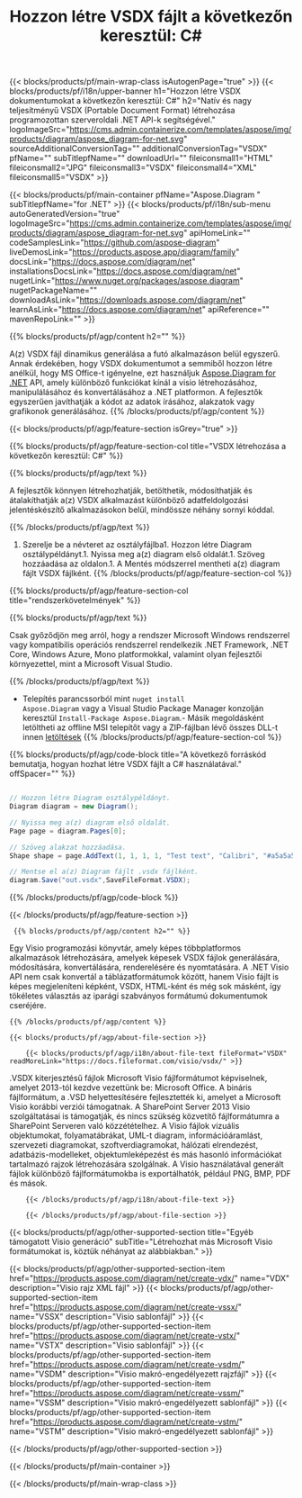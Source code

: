﻿---
title: "Hozzon létre VSDX fájlt a következőn keresztül: C# "
url: /hu/net/create-vsdx/ 
description: C# Mintakód VSDX dokumentum generálásához. Használja ezt a kódot VSDX fájlok létrehozásához VB.NET, Asp.NET vagy bármely .NET alapú alkalmazásban.
---
{{< blocks/products/pf/main-wrap-class isAutogenPage="true" >}}
{{< blocks/products/pf/i18n/upper-banner h1="Hozzon létre VSDX dokumentumokat a következőn keresztül: C#" h2="Natív és nagy teljesítményű VSDX (Portable Document Format) létrehozása programozottan szerveroldali .NET API-k segítségével." logoImageSrc="https://cms.admin.containerize.com/templates/aspose/img/products/diagram/aspose_diagram-for-net.svg" sourceAdditionalConversionTag="" additionalConversionTag="VSDX" pfName="" subTitlepfName="" downloadUrl="" fileiconsmall1="HTML" fileiconsmall2="JPG" fileiconsmall3="VSDX" fileiconsmall4="XML" fileiconsmall5="VSDX" >}}

{{< blocks/products/pf/main-container pfName="Aspose.Diagram " subTitlepfName="for .NET" >}}
{{< blocks/products/pf/i18n/sub-menu autoGeneratedVersion="true" logoImageSrc="https://cms.admin.containerize.com/templates/aspose/img/products/diagram/aspose_diagram-for-net.svg" apiHomeLink="" codeSamplesLink="https://github.com/aspose-diagram" liveDemosLink="https://products.aspose.app/diagram/family" docsLink="https://docs.aspose.com/diagram/net" installationsDocsLink="https://docs.aspose.com/diagram/net" nugetLink="https://www.nuget.org/packages/aspose.diagram" nugetPackageName="" downloadAsLink="https://downloads.aspose.com/diagram/net" learnAsLink="https://docs.aspose.com/diagram/net" apiReference="" mavenRepoLink="" >}}

{{% blocks/products/pf/agp/content h2="" %}}

 A(z) VSDX fájl dinamikus generálása a futó alkalmazáson belül egyszerű. Annak érdekében, hogy VSDX dokumentumot a semmiből hozzon létre anélkül, hogy MS Office-t igényelne, ezt használjuk
 [Aspose.Diagram for .NET](https://products.aspose.com/diagram/net) 
 API, amely különböző funkciókat kínál a visio létrehozásához, manipulálásához és konvertálásához a .NET platformon. A fejlesztők egyszerűen javíthatják a kódot az adatok írásához, alakzatok vagy grafikonok generálásához.
{{% /blocks/products/pf/agp/content %}}

{{< blocks/products/pf/agp/feature-section isGrey="true" >}}

{{% blocks/products/pf/agp/feature-section-col title="VSDX létrehozása a következőn keresztül: C#" %}}

{{% blocks/products/pf/agp/text %}}

 A fejlesztők könnyen létrehozhatják, betölthetik, módosíthatják és átalakíthatják a(z) VSDX alkalmazást különböző adatfeldolgozási jelentéskészítő alkalmazásokon belül, mindössze néhány sornyi kóddal.

{{% /blocks/products/pf/agp/text %}}

1. Szerelje be a névteret az osztályfájlba1. Hozzon létre Diagram osztálypéldányt.1. Nyissa meg a(z) diagram első oldalát.1. Szöveg hozzáadása az oldalon.1. A Mentés módszerrel mentheti a(z) diagram fájlt VSDX fájlként.
{{% /blocks/products/pf/agp/feature-section-col %}}

{{% blocks/products/pf/agp/feature-section-col title="rendszerkövetelmények" %}}

{{% blocks/products/pf/agp/text %}}

 Csak győződjön meg arról, hogy a rendszer Microsoft Windows rendszerrel vagy kompatibilis operációs rendszerrel rendelkezik .NET Framework, .NET Core, Windows Azure, Mono platformokkal, valamint olyan fejlesztői környezettel, mint a Microsoft Visual Studio. 

{{% /blocks/products/pf/agp/text %}}

- Telepítés parancssorból mint <code>nuget install Aspose.Diagram</code> vagy a Visual Studio Package Manager konzolján keresztül <code>Install-Package Aspose.Diagram</code>.- Másik megoldásként letöltheti az offline MSI telepítőt vagy a ZIP-fájlban lévő összes DLL-t innen <a href="https://downloads.aspose.com/diagram/net">letöltések</a>
{{% /blocks/products/pf/agp/feature-section-col %}}

{{% blocks/products/pf/agp/code-block title="A következő forráskód bemutatja, hogyan hozhat létre VSDX fájlt a C# használatával." offSpacer="" %}}

```cs

// Hozzon létre Diagram osztálypéldányt.
Diagram diagram = new Diagram();

// Nyissa meg a(z) diagram első oldalát.
Page page = diagram.Pages[0];

// Szöveg alakzat hozzáadása.
Shape shape = page.AddText(1, 1, 1, 1, "Test text", "Calibri", "#a5a5a5", 0.25);

// Mentse el a(z) Diagram fájlt .vsdx fájlként.
diagram.Save("out.vsdx",SaveFileFormat.VSDX);


```

{{% /blocks/products/pf/agp/code-block %}}

{{< /blocks/products/pf/agp/feature-section >}}

<!-- aboutfile Starts -->

     
     {{% blocks/products/pf/agp/content h2="" %}}

 Egy Visio programozási könyvtár, amely képes többplatformos alkalmazások létrehozására, amelyek képesek VSDX fájlok generálására, módosítására, konvertálására, renderelésére és nyomtatására. A .NET Visio API nem csak konvertál a táblázatformátumok között, hanem Visio fájlt is képes megjeleníteni képként, VSDX, HTML-ként és még sok másként, így tökéletes választás az iparági szabványos formátumú dokumentumok cseréjére.

    {{% /blocks/products/pf/agp/content %}}

    {{< blocks/products/pf/agp/about-file-section >}}

        {{< blocks/products/pf/agp/i18n/about-file-text fileFormat="VSDX" readMoreLink="https://docs.fileformat.com/visio/vsdx/" >}}
.VSDX kiterjesztésű fájlok Microsoft Visio fájlformátumot képviselnek, amelyet 2013-tól kezdve vezettünk be: Microsoft Office. A bináris fájlformátum, a .VSD helyettesítésére fejlesztették ki, amelyet a Microsoft Visio korábbi verziói támogatnak. A SharePoint Server 2013 Visio szolgáltatásai is támogatják, és nincs szükség közvetítő fájlformátumra a SharePoint Serveren való közzétételhez. A Visio fájlok vizuális objektumokat, folyamatábrákat, UML-t diagram, információáramlást, szervezeti diagramokat, szoftverdiagramokat, hálózati elrendezést, adatbázis-modelleket, objektumleképezést és más hasonló információkat tartalmazó rajzok létrehozására szolgálnak. A Visio használatával generált fájlok különböző fájlformátumokba is exportálhatók, például PNG, BMP, PDF és mások. 

        {{< /blocks/products/pf/agp/i18n/about-file-text >}}

        {{< /blocks/products/pf/agp/about-file-section >}}

          

<!-- aboutfile Ends -->

{{< blocks/products/pf/agp/other-supported-section title="Egyéb támogatott Visio generáció" subTitle="Létrehozhat más Microsoft Visio formátumokat is, köztük néhányat az alábbiakban." >}}

{{< blocks/products/pf/agp/other-supported-section-item href="https://products.aspose.com/diagram/net/create-vdx/" name="VDX" description="Visio rajz XML fájl" >}} 
{{< blocks/products/pf/agp/other-supported-section-item href="https://products.aspose.com/diagram/net/create-vssx/" name="VSSX" description="Visio sablonfájl" >}}
{{< blocks/products/pf/agp/other-supported-section-item href="https://products.aspose.com/diagram/net/create-vstx/" name="VSTX" description="Visio sablonfájl" >}}
{{< blocks/products/pf/agp/other-supported-section-item href="https://products.aspose.com/diagram/net/create-vsdm/" name="VSDM" description="Visio makró-engedélyezett rajzfájl" >}}
{{< blocks/products/pf/agp/other-supported-section-item href="https://products.aspose.com/diagram/net/create-vssm/" name="VSSM" description="Visio makró-engedélyezett sablonfájl" >}}
{{< blocks/products/pf/agp/other-supported-section-item href="https://products.aspose.com/diagram/net/create-vstm/" name="VSTM" description="Visio makró-engedélyezett sablonfájl" >}}

{{< /blocks/products/pf/agp/other-supported-section >}}

{{< /blocks/products/pf/main-container >}}
    
{{< /blocks/products/pf/main-wrap-class >}}
